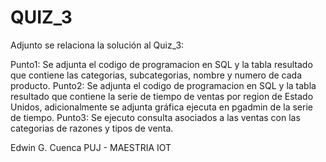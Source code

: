 # QUIZ_3

Adjunto se relaciona la solución al Quiz_3:

Punto1: Se adjunta el codigo de programacion en SQL y la tabla resultado que contiene las categorias, subcategorias, nombre y numero de cada producto.
Punto2: Se adjunta el codigo de programacion en SQL y la tabla resultado que contiene la serie de tiempo de ventas por region de Estado Unidos, adicionalmente se adjunta gráfica ejecuta en pgadmin de la serie de tiempo.
Punto3: Se ejecuto consulta asociados a las ventas con las categorias de razones y tipos de venta.

Edwin G. Cuenca
PUJ - MAESTRIA IOT
